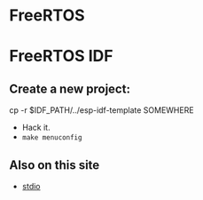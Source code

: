 # FreeRTOS
# FreeRTOS IDF

## Create a new project:
cp -r $IDF_PATH/../esp-idf-template SOMEWHERE
* Hack it.
* `make menuconfig`

## Also on this site

* [stdio](stdio.md)

